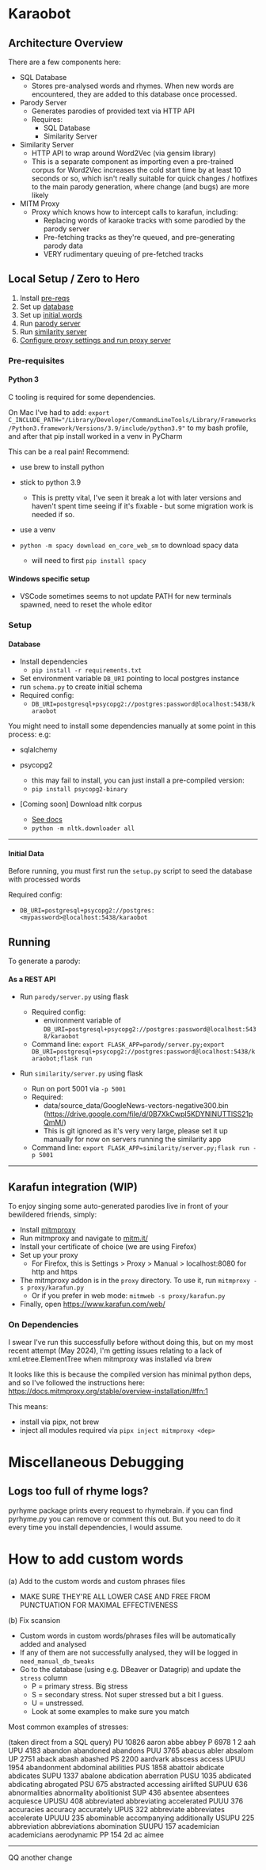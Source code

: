 # Karaobot

## Architecture Overview

There are a few components here: 

* SQL Database
  * Stores pre-analysed words and rhymes. When new words are encountered, they are added to this database once processed.
* Parody Server
  * Generates parodies of provided text via HTTP API
  * Requires: 
    * SQL Database
    * Similarity Server
* Similarity Server
  * HTTP API to wrap around Word2Vec (via gensim library)
  * This is a separate component as importing even a pre-trained corpus for Word2Vec increases the cold start time by at least 10 seconds or so,
  which isn't really suitable for quick changes / hotfixes to the main parody generation, where change (and bugs) are more likely
* MITM Proxy
  * Proxy which knows how to intercept calls to karafun, including: 
    * Replacing words of karaoke tracks with some parodied by the parody server
    * Pre-fetching tracks as they're queued, and pre-generating parody data
    * VERY rudimentary queuing of pre-fetched tracks

## Local Setup / Zero to Hero

1) Install [pre-reqs](#pre-requisites)
2) Set up [database](#database)
3) Set up [initial words](#initial-data)
4) Run [parody server](#as-a-rest-api)
5) Run [similarity server](#as-a-rest-api)
6) [Configure proxy settings and run proxy server](#karafun-integration-wip)

### Pre-requisites

#### Python 3

C tooling is required for some dependencies. 

On Mac I've had to add: `export C_INCLUDE_PATH="/Library/Developer/CommandLineTools/Library/Frameworks/Python3.framework/Versions/3.9/include/python3.9"` 
to my bash profile, and after that pip install worked in a venv in PyCharm

This can be a real pain! 
Recommend: 
* use brew to install python
* stick to python 3.9
  * This is pretty vital, I've seen it break a lot with later versions and haven't spent time seeing if it's fixable - but some migration work is needed if so. 
* use a venv


* `python -m spacy download en_core_web_sm` to download spacy data
  * will need to first `pip install spacy`

#### Windows specific setup

* VSCode sometimes seems to not update PATH for new terminals spawned, need to reset the whole editor


### Setup

#### Database

* Install dependencies
  * `pip install -r requirements.txt`
* Set environment variable `DB_URI` pointing to local postgres instance
* run `schema.py` to create initial schema
* Required config:
  * `DB_URI=postgresql+psycopg2://postgres:password@localhost:5438/karaobot`

You might need to install some dependencies manually at some point in this process: 
e.g: 
* sqlalchemy
* psycopg2
  * this may fail to install, you can just install a pre-compiled version:
  * `pip install psycopg2-binary`

* [Coming soon] Download nltk corpus
  * [See docs](https://www.nltk.org/data.html)
  * `python -m nltk.downloader all`
__________________

#### Initial Data

Before running, you must first run the `setup.py` script to seed the database with processed words 

Required config: 

* `DB_URI=postgresql+psycopg2://postgres:<mypassword>@localhost:5438/karaobot`


## Running

To generate a parody:

#### As a REST API

* Run `parody/server.py` using flask
  * Required config:
    * environment variable of `DB_URI=postgresql+psycopg2://postgres:password@localhost:5438/karaobot`
  * Command line: 
    `export FLASK_APP=parody/server.py;export DB_URI=postgresql+psycopg2://postgres:password@localhost:5438/karaobot;flask run`

* Run `similarity/server.py` using flask
  * Run on port 5001 via `-p 5001`
  * Required: 
    * data/source_data/GoogleNews-vectors-negative300.bin (https://drive.google.com/file/d/0B7XkCwpI5KDYNlNUTTlSS21pQmM/)
    * This is git ignored as it's very very large, please set it up manually for now on servers running the similarity app
  * Command line:
    `export FLASK_APP=similarity/server.py;flask run -p 5001`

__________________

## Karafun integration (WIP)

To enjoy singing some auto-generated parodies live in front of your bewildered friends, simply:

* Install [mitmproxy](https://mitmproxy.org/)
* Run mitmproxy and navigate to [mitm.it/](mitm.it/)
* Install your certificate of choice (we are using Firefox)
* Set up your proxy
  * For Firefox, this is Settings > Proxy > Manual > localhost:8080 for http and https
* The mitmproxy addon is in the `proxy` directory. To use it, run `mitmproxy -s proxy/karafun.py`
  * Or if you prefer in web mode: `mitmweb -s proxy/karafun.py`
* Finally, open https://www.karafun.com/web/

### On Dependencies

I swear I've run this successfully before without doing this, but on my most recent attempt (May 2024), I'm getting issues
relating to a lack of xml.etree.ElementTree when mitmproxy was installed via brew

It looks like this is because the compiled version has minimal python deps, and so I've followed the instructions here: https://docs.mitmproxy.org/stable/overview-installation/#fn:1

This means: 
* install via pipx, not brew
* inject all modules required via `pipx inject mitmproxy <dep>`

# Miscellaneous Debugging

## Logs too full of rhyme logs?

pyrhyme package prints every request to rhymebrain. 
if you can find pyrhyme.py you can remove or comment this out. 
But you need to do it every time you install dependencies, I would assume.


# How to add custom words

(a) Add to the custom words and custom phrases files
* MAKE SURE THEY'RE ALL LOWER CASE AND FREE FROM PUNCTUATION FOR MAXIMAL EFFECTIVENESS

(b) Fix scansion

* Custom words in custom words/phrases files will be automatically added and analysed
* If any of them are not successfully analysed, they will be logged in `need_manual_db_tweaks`
* Go to the database (using e.g. DBeaver or Datagrip) and update the `stress` column
  * P = primary stress. Big stress
  * S = secondary stress. Not super stressed but a bit I guess.
  * U = unstressed. 
  * Look at some examples to make sure you match

Most common examples of stresses: 

(taken direct from a SQL query)
PU	10826	aaron	abbe	abbey
P	6978	1	2	aah
UPU	4183	abandon	abandoned	abandons
PUU	3765	abacus	abler	absalom
UP	2751	aback	abash	abashed
PS	2200	aardvark	abscess	access
UPUU	1954	abandonment	abdominal	abilities
PUS	1858	abattoir	abdicate	abdicates
SUPU	1337	abalone	abdication	aberration
PUSU	1035	abdicated	abdicating	abrogated
PSU	675	abstracted	accessing	airlifted
SUPUU	636	abnormalities	abnormality	abolitionist
SUP	436	absentee	absentees	acquiesce
UPUSU	408	abbreviated	abbreviating	accelerated
PUUU	376	accuracies	accuracy	accurately
UPUS	322	abbreviate	abbreviates	accelerate
UPUUU	235	abominable	accompanying	additionally
USUPU	225	abbreviation	abbreviations	abomination
SUUPU	157	academician	academicians	aerodynamic
PP	154	2d	ac	aimee

____
QQ another change